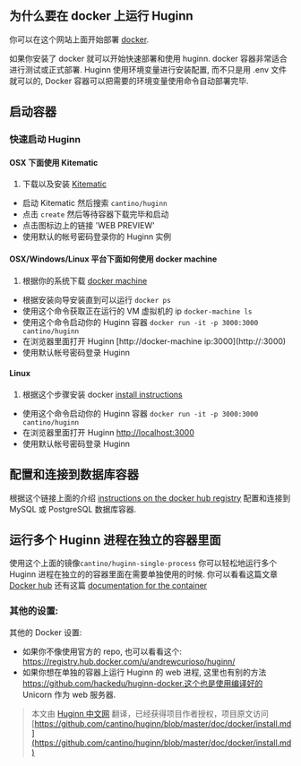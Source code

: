 ## 为什么要在 docker 上运行 Huginn

你可以在这个网站上面开始部署 [docker](http://www.docker.io/).

如果你安装了 docker 就可以开始快速部署和使用 huginn. docker 容器非常适合进行测试或正式部署. Huginn 使用环境变量进行安装配置, 而不只是用 .env 文件就可以的,  Docker 容器可以把需要的环境变量使用命令自动部署完毕.

## 启动容器

### 快速启动 Huginn

#### OSX 下面使用 Kitematic

1. 下载以及安装 [Kitematic](https://www.docker.com/docker-kitematic)
* 启动 Kitematic 然后搜索 `cantino/huginn`
* 点击 `create` 然后等待容器下载完毕和启动
* 点击图标边上的链接 'WEB PREVIEW'
* 使用默认的帐号密码登录你的 Huginn 实例

#### OSX/Windows/Linux 平台下面如何使用 docker machine

1. 根据你的系统下载 [docker machine](https://docs.docker.com/machine/#installation) 
* 根据安装向导安装直到可以运行 `docker ps`
* 使用这个命令获取正在运行的 VM 虚拟机的 ip `docker-machine ls`
* 使用这个命令启动你的 Huginn 容器 `docker run -it -p 3000:3000 cantino/huginn`
* 在浏览器里面打开 Huginn [http://docker-machine ip:3000](http://<docker-machine ip>:3000)
* 使用默认帐号密码登录 Huginn

#### Linux

1. 根据这个步骤安装 docker [install instructions](https://docs.docker.com/installation/)
* 使用这个命令启动你的 Huginn 容器 `docker run -it -p 3000:3000 cantino/huginn`
* 在浏览器里面打开 Huginn [http://localhost:3000](http://localhost:3000)
* 使用默认帐号密码登录 Huginn

## 配置和连接到数据库容器

根据这个链接上面的介绍 [instructions on the docker hub registry](https://registry.hub.docker.com/u/cantino/huginn/) 配置和连接到 MySQL 或 PostgreSQL 数据库容器.

## 运行多个 Huginn 进程在独立的容器里面

使用这个上面的镜像`cantino/huginn-single-process` 你可以轻松地运行多个 Huginn 进程在独立的的容器里面在需要单独使用的时候. 你可以看看这篇文章 [Docker hub](https://hub.docker.com/r/cantino/huginn-single-process/) 还有这篇 [documentation for the container](https://github.com/cantino/huginn/tree/master/docker/single-process)

### 其他的设置:

其他的 Docker 设置:

* 如果你不像使用官方的 repo, 也可以看看这个: https://registry.hub.docker.com/u/andrewcurioso/huginn/
* 如果你想在单独的容器上运行 Huginn 的 web 进程, 这里也有别的方法 https://github.com/hackedu/huginn-docker.这个也是使用编译好的 Unicorn 作为 web 服务器.


> 本文由 [ Huginn 中文网](http://huginn.cn) 翻译，已经获得项目作者授权，项目原文访问 [https://github.com/cantino/huginn/blob/master/doc/docker/install.md](https://github.com/cantino/huginn/blob/master/doc/docker/install.md)

